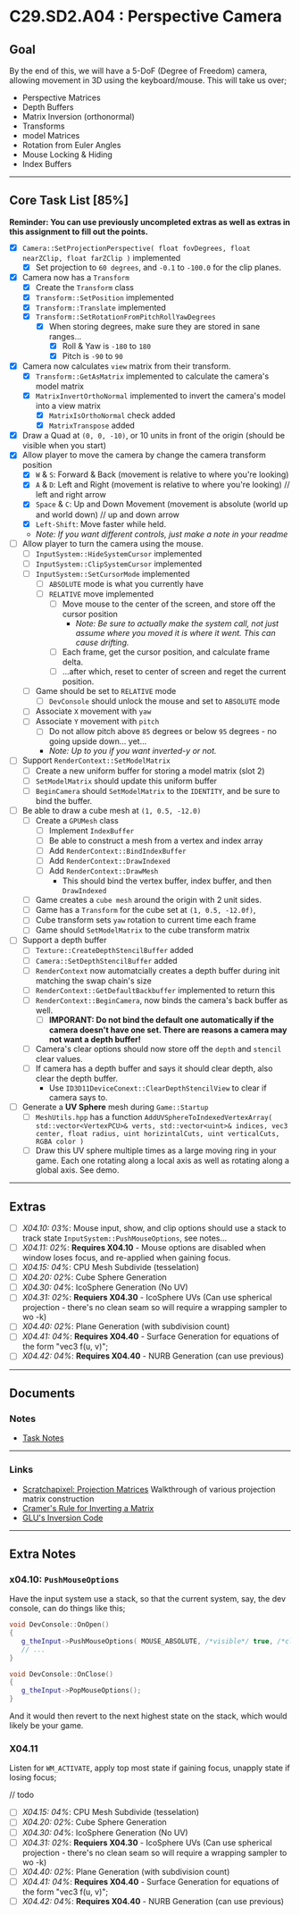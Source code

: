 C29.SD2.A04 : Perspective Camera
======

## Goal
By the end of this, we will have a 5-DoF (Degree of Freedom) camera, allowing movement in 3D using the keyboard/mouse.   This will take us over;

- Perspective Matrices
- Depth Buffers
- Matrix Inversion (orthonormal)
- Transforms
- model Matrices
- Rotation from Euler Angles
- Mouse Locking & Hiding
- Index Buffers


------

## Core Task List [85%]

**Reminder:  You can use previously uncompleted extras as well as extras in this assignment to fill out the points.**

- [x] `Camera::SetProjectionPerspective( float fovDegrees, float nearZClip, float farZClip )` implemented
    - [x] Set projection to `60 degrees`, and `-0.1` to `-100.0` for the clip planes.
- [x] Camera now has a `Transform`
    - [x] Create the `Transform` class
    - [x] `Transform::SetPosition` implemented
    - [x] `Transform::Translate` implemented
    - [x] `Transform::SetRotationFromPitchRollYawDegrees`
        - [x] When storing degrees, make sure they are stored in sane ranges...
            - [x] Roll & Yaw is `-180` to `180`
            - [x] Pitch is `-90` to `90`
- [x] Camera now calculates `view` matrix from their transform.
    - [x] `Transform::GetAsMatrix` implemented to calculate the camera's model matrix
    - [x] `MatrixInvertOrthoNormal` implemented to invert the camera's model into a view matrix
        - [x] `MatrixIsOrthoNormal` check added
        - [x] `MatrixTranspose` added
- [x] Draw a Quad at `(0, 0, -10)`, or 10 units in front of the origin (should be visible when you start)
- [x] Allow player to move the camera by change the camera transform position
   - [x] `W` & `S`: Forward & Back (movement is relative to where you're looking)
   - [x] `A` & `D`: Left and Right (movement is relative to where you're looking) // left and right arrow
   - [x] `Space` & `C`: Up and Down Movement (movement is absolute (world up and world down) // up and down arrow
   - [x] `Left-Shift`: Move faster while held.
   - *Note:  If you want different controls, just make a note in your readme*
- [ ] Allow player to turn the camera using the mouse.
    - [ ] `InputSystem::HideSystemCursor` implemented
    - [ ] `InputSystem::ClipSystemCursor` implemented
    - [ ] `InputSystem::SetCursorMode` implemented
        - [ ] `ABSOLUTE` mode is what you currently have
        - [ ] `RELATIVE` move implemented
            - [ ] Move mouse to the center of the screen, and store off the cursor position
                - *Note:  Be sure to actually make the system call, not just assume where you moved it is where it went.  This can cause drifting.*
            - [ ] Each frame, get the cursor position, and calculate frame delta.
            - [ ] ...after which, reset to center of screen and reget the current position.
    - [ ] Game should be set to `RELATIVE` mode
        - [ ] `DevConsole` should unlock the mouse and set to `ABSOLUTE` mode
    - [ ] Associate `X` movement with `yaw`
    - [ ] Associate `Y` movement with `pitch`
        - [ ] Do not allow pitch above `85` degrees or below `95` degrees - no going upside down... yet...
        - *Note:  Up to you if you want inverted-y or not.*
- [ ] Support `RenderContext::SetModelMatrix`
    - [ ] Create a new uniform buffer for storing a model matrix (slot 2)
    - [ ] `SetModelMatrix` should update this uniform buffer
    - [ ] `BeginCamera` should `SetModelMatrix` to the `IDENTITY`, and be sure to bind the buffer.
- [ ] Be able to draw a cube mesh at `(1, 0.5, -12.0)`
    - [ ] Create a `GPUMesh` class
        - [ ] Implement `IndexBuffer`
        - [ ] Be able to construct a mesh from a vertex and index array
        - [ ] Add `RenderContext::BindIndexBuffer`
        - [ ] Add `RenderContext::DrawIndexed`
        - [ ] Add `RenderContext::DrawMesh`
            - This should bind the vertex buffer, index buffer, and then `DrawIndexed`
    - [ ] Game creates a `cube mesh` around the origin with 2 unit sides.
    - [ ] Game has a `Transform` for the cube set at `(1, 0.5, -12.0f)`,
    - [ ] Cube transform sets `yaw` rotation to current time each frame
    - [ ] Game should `SetModelMatrix` to the cube transform matrix
- [ ] Support a depth buffer
    - [ ] `Texture::CreateDepthStencilBuffer` added
    - [ ] `Camera::SetDepthStencilBuffer` added
    - [ ] `RenderContext` now automatcially creates a depth buffer during init matching the swap chain's size
    - [ ] `RenderContext::GetDefaultBackbuffer` implemented to return this
    - [ ] `RenderContext::BeginCamera`, now binds the camera's back buffer as well.
        - [ ] **IMPORANT:  Do not bind the default one automatically if the camera doesn't have one set.  There are reasons a camera may not want a depth buffer!**
    - [ ] Camera's clear options should now store off the `depth` and `stencil` clear values.
    - [ ] If camera has a depth buffer and says it should clear depth, also clear the depth buffer.
        - Use `ID3D11DeviceConext::ClearDepthStencilView` to clear if camera says to.
- [ ] Generate a **UV Sphere** mesh during `Game::Startup`
    - [ ] `MeshUtils.hpp` has a function
          `AddUVSphereToIndexedVertexArray( std::vector<VertexPCU>& verts, std::vector<uint>& indices, vec3 center, float radius, uint horizintalCuts, uint verticalCuts, RGBA color )`
    - [ ] Draw this UV sphere multiple times as a large moving ring in your game.  Each one rotating along a local axis as well as rotating along a global axis.  See demo.

------

## Extras
- [ ] *X04.10: 03%*: Mouse input, show, and clip options should use a stack to track state `InputSystem::PushMouseOptions`, see notes...
- [ ] *X04.11: 02%*: **Requires X04.10** - Mouse options are disabled when window loses focus, and re-applied when gaining focus.
- [ ] *X04.15: 04%*: CPU Mesh Subdivide (tesselation)
- [ ] *X04.20: 02%*: Cube Sphere Generation
- [ ] *X04.30: 04%*: IcoSphere Generation (No UV)
- [ ] *X04.31: 02%*: **Requiers X04.30** - IcoSphere UVs (Can use spherical projection - there's no clean seam so  will require a wrapping sampler to wo -k)
- [ ] *X04.40: 02%*: Plane Generation (with subdivision count)
- [ ] *X04.41: 04%*: **Requires X04.40** - Surface Generation for equations of the form "vec3 f(u, v)";
- [ ] *X04.42: 04%*: **Requires X04.40** - NURB Generation (can use previous)

------



## Documents

### Notes

- [Task Notes](./tasks.md)

------

### Links
- [Scratchapixel: Projection Matrices](https://www.scratchapixel.com/lessons/3d-basic-rendering/perspective-and-orthographic-projection-matrix/projection-matrix-introduction)  Walkthrough of various projection matrix construction
- [Cramer's Rule for Inverting a Matrix](http://pi.math.cornell.edu/~andreim/Lec17.pdf)
- [GLU's Inversion Code](matrixinvert.cpp)


------

## Extra Notes

### x04.10: `PushMouseOptions`
Have the input system use a stack, so that the current system, say, the dev console, can do things like this;

```cpp
void DevConsole::OnOpen()
{
   g_theInput->PushMouseOptions( MOUSE_ABSOLUTE, /*visible*/ true, /*clipped*/ false );
   // ...
}

void DevConsole::OnClose()
{
   g_theInput->PopMouseOptions();    
}
```

And it would then revert to the next highest state on the stack, which would likely be your game.  

### X04.11
Listen for `WM_ACTIVATE`, apply top most state if gaining focus, unapply state if losing focus;

// todo
- [ ] *X04.15: 04%*: CPU Mesh Subdivide (tesselation)
- [ ] *X04.20: 02%*: Cube Sphere Generation
- [ ] *X04.30: 04%*: IcoSphere Generation (No UV)
- [ ] *X04.31: 02%*: **Requiers X04.30** - IcoSphere UVs (Can use spherical projection - there's no clean seam so  will require a wrapping sampler to wo -k)
- [ ] *X04.40: 02%*: Plane Generation (with subdivision count)
- [ ] *X04.41: 04%*: **Requires X04.40** - Surface Generation for equations of the form "vec3 f(u, v)";
- [ ] *X04.42: 04%*: **Requires X04.40** - NURB Generation (can use previous)

